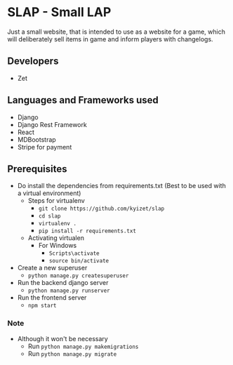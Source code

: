 # SLAP - Small LAP
Just a small website, that is intended to use as a website for a game, which will deliberately sell items in game and inform players with changelogs.

## Developers 
* Zet

## Languages and Frameworks used
* Django 
* Django Rest Framework 
* React
* MDBootstrap
* Stripe for payment

## Prerequisites
* Do install the dependencies from requirements.txt (Best to be used with a virtual environment)
    * Steps for virtualenv
        * ```git clone https://github.com/kyizet/slap```
        * ```cd slap```
        * ```virtualenv .```
        * ```pip install -r requirements.txt```
    * Activating virtualen 
        * For Windows
            * ```Scripts\activate```
            * ```source bin/activate```
* Create a new superuser
    * ```python manage.py createsuperuser```
* Run the backend django server 
    * ```python manage.py runserver```
* Run the frontend server
    * ```npm start```

### Note
* Although it won't be necessary
    * Run ```python manage.py makemigrations```
    * Run ```python manage.py migrate```